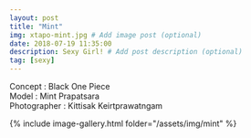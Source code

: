 ```yaml
---
layout: post
title: "Mint"
img: xtapo-mint.jpg # Add image post (optional)
date: 2018-07-19 11:35:00
description: Sexy Girl! # Add post description (optional)
tag: [sexy]
---
```

Concept : Black One Piece    
Model : Mint Prapatsara    
Photographer : Kittisak Keirtprawatngam                 


{% include image-gallery.html folder="/assets/img/mint" %}
